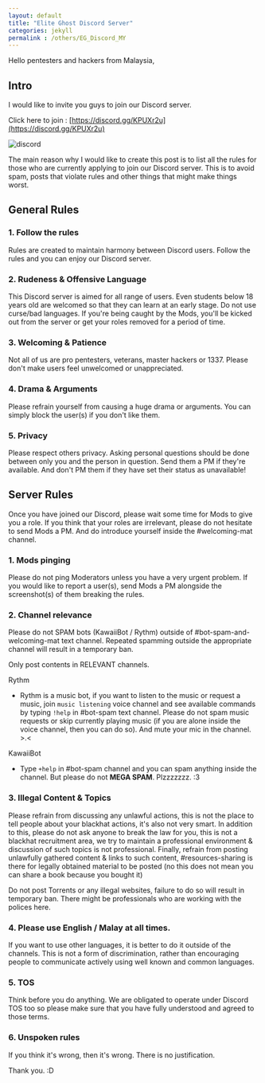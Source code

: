 ```yaml
---
layout: default
title: "Elite Ghost Discord Server"
categories: jekyll
permalink : /others/EG_Discord_MY
---
```


Hello pentesters and hackers from Malaysia,

## Intro

I would like to invite you guys to join our Discord server.

Click here to join : [https://discord.gg/KPUXr2u](https://discord.gg/KPUXr2u)

![discord](/musubi/assets/discord/discord.png)


The main reason why I would like to create this post is to list all the rules for those who are currently applying to join our Discord server. This is to avoid spam, posts that violate rules and other things that might make things worst.

## General Rules

### 1. Follow the rules

Rules are created to maintain harmony between Discord users. Follow the rules and you can enjoy our Discord server.

### 2. Rudeness & Offensive Language

This Discord server is aimed for all range of users. Even students below 18 years old are welcomed so that they can learn at an early stage. Do not use curse/bad languages. If you're being caught by the Mods, you'll be kicked out from the server or get your roles removed for a period of time.

### 3. Welcoming & Patience

Not all of us are pro pentesters, veterans, master hackers or 1337. Please don't make users feel unwelcomed or unappreciated.

### 4. Drama & Arguments

Please refrain yourself from causing a huge drama or arguments. You can simply block the user(s) if you don't like them.

### 5. Privacy

Please respect others privacy. Asking personal questions should be done between only you and the person in question. Send them a PM if they're available. And don't PM them if they have set their status as unavailable!

## Server Rules

Once you have joined our Discord, please wait some time for Mods to give you a role. If you think that your roles are irrelevant, please do not hesitate to send Mods a PM. And do introduce yourself inside the #welcoming-mat channel.

### 1. Mods pinging

Please do not ping Moderators unless you have a very urgent problem. If you would like to report a user(s), send Mods a PM alongside the screenshot(s) of them breaking the rules.

### 2. Channel relevance

Please do not SPAM bots (KawaiiBot / Rythm) outside of #bot-spam-and-welcoming-mat text channel. Repeated spamming outside the appropriate channel will result in a temporary ban.

Only post contents in RELEVANT channels.

Rythm
- Rythm is a music bot, if you want to listen to the music or request a music, join `music listening` voice channel and see available commands by typing `!help` in #bot-spam text channel. Please do not spam music requests or skip currently playing music (if you are alone inside the voice channel, then you can do so). And mute your mic in the channel. >.<

KawaiiBot
- Type `+help` in #bot-spam channel and you can spam anything inside the channel. But please do not **MEGA SPAM**. Plzzzzzzz. :3


### 3. Illegal Content & Topics

Please refrain from discussing any unlawful actions, this is not the place to tell people about your blackhat actions, it's also not very smart. In addition to this, please do not ask anyone to break the law for you, this is not a blackhat recruitment area, we try to maintain a professional environment & discussion of such topics is not professional. Finally, refrain from posting unlawfully gathered content & links to such content, #resources-sharing is there for legally obtained material to be posted (no this does not mean you can share a book because you bought it)

Do not post Torrents or any illegal websites, failure to do so will result in temporary ban. There might be professionals who are working with the polices here.

### 4. Please use English / Malay at all times.

If you want to use other languages, it is better to do it outside of the channels. This is not a form of discrimination, rather than encouraging people to communicate actively using well known and common languages.

### 5. TOS

Think before you do anything. We are obligated to operate under Discord TOS too so please make sure that you have fully understood and agreed to those terms.

### 6. Unspoken rules

If you think it's wrong, then it's wrong. There is no justification.

Thank you. :D
